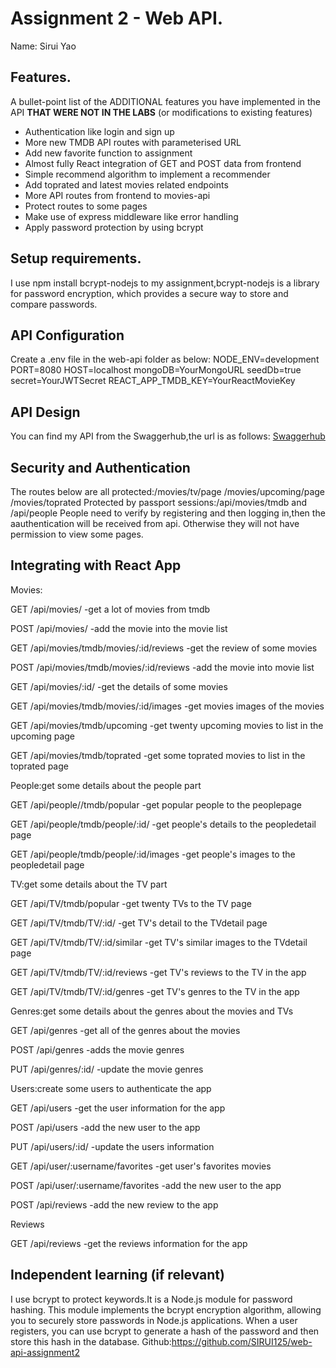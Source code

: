 # Assignment 2 - Web API.

Name: Sirui Yao
## Features.

A bullet-point list of the ADDITIONAL features you have implemented in the API **THAT WERE NOT IN THE LABS** (or modifications to existing features)
 
 + Authentication like login and sign up 
 + More new TMDB API routes with parameterised URL
 + Add new favorite function to assignment
 + Almost fully React integration of GET and POST data from frontend
 + Simple recommend algorithm to implement a recommender
 + Add toprated and latest movies related endpoints
 + More API routes from frontend to movies-api
 + Protect routes to some pages
 + Make use of express middleware like error handling
 + Apply password protection by using bcrypt

## Setup requirements.
I use npm install bcrypt-nodejs to my assignment,bcrypt-nodejs is a library for password encryption, which provides a secure way to store and compare passwords.

## API Configuration

Create a .env file in the web-api folder as below:
NODE_ENV=development PORT=8080 HOST=localhost mongoDB=YourMongoURL seedDb=true secret=YourJWTSecret REACT_APP_TMDB_KEY=YourReactMovieKey

## API Design

You can find my API from the Swaggerhub,the url is as follows:
[Swaggerhub](https://app.swaggerhub.com/apis-docs/20095250/movie-list/1.0.0#/)

## Security and Authentication

The routes below are all protected:/movies/tv/page  /movies/upcoming/page /movies/toprated 
Protected by passport sessions:/api/movies/tmdb and /api/people 
People need to verify by registering and then logging in,then the aauthentication will be received from api. Otherwise they will not have permission to view some pages.

## Integrating with React App

Movies:

GET /api/movies/ -get a lot of movies from tmdb

POST /api/movies/ -add the movie into the movie list

GET /api/movies/tmdb/movies/:id/reviews -get the review of some movies

POST /api/movies/tmdb/movies/:id/reviews -add the movie into movie list

GET /api/movies/:id/ -get the details of some movies

GET /api/movies/tmdb/movies/:id/images -get movies images of the movies

GET /api/movies/tmdb/upcoming -get twenty upcoming movies to list in the upcoming page

GET /api/movies/tmdb/toprated -get some toprated movies to list in the toprated page

People:get some details about the people part

GET /api/people//tmdb/popular -get popular people to the peoplepage

GET /api/people/tmdb/people/:id/ -get people's details to the peopledetail page

GET /api/people/tmdb/people/:id/images -get people's images to the peopledetail page

TV:get some details about the TV part

GET /api/TV/tmdb/popular -get twenty TVs to the TV page

GET /api/TV/tmdb/TV/:id/ -get TV's detail to the TVdetail page

GET /api/TV/tmdb/TV/:id/similar -get TV's similar images to the TVdetail page

GET /api/TV/tmdb/TV/:id/reviews -get TV's reviews to the TV in the app

GET /api/TV/tmdb/TV/:id/genres -get TV's genres to the TV in the app

Genres:get some details about the genres about the movies and TVs

GET /api/genres -get all of the genres about the movies

POST /api/genres -adds the movie genres

PUT /api/genres/:id/ -update the movie genres

Users:create some users to authenticate the app

GET /api/users -get the user information for the app

POST /api/users -add the new user to the app

PUT /api/users/:id/ -update the users information

GET /api/user/:username/favorites -get user's favorites movies

POST /api/user/:username/favorites -add the new user to the app

POST /api/reviews -add the new review to the app

Reviews

GET /api/reviews -get the reviews information for the app


## Independent learning (if relevant)

I use bcrypt to protect keywords.It is a Node.js module for password hashing. This module implements the bcrypt encryption algorithm, allowing you to securely store passwords in Node.js applications. When a user registers, you can use bcrypt to generate a hash of the password and then store this hash in the database. 
Github:https://github.com/SIRUI125/web-api-assignment2
